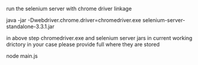 run the selenium server with chrome driver linkage

java -jar -Dwebdriver.chrome.driver=chromedriver.exe selenium-server-standalone-3.3.1.jar

in above step chromedriver.exe and selenium server jars in current working drictory in your case please provide full where they are stored

node main.js
